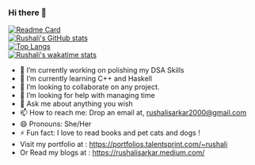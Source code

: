 ### Hi there 👋
[![Readme Card](https://github-readme-stats.vercel.app/api/pin/?username=Rushali-Sarkar&repo=haskell&theme=radical)]()
<br>
[![Rushali's GitHub stats](https://github-readme-stats.vercel.app/api?username=Rushali-Sarkar&show_icons=true&theme=radical&hide_border=true&cache_seconds=86400)]()
<br>
[![Top Langs](https://github-readme-stats.vercel.app/api/top-langs/?username=Rushali-Sarkar&theme=radical&layout=compact&langs_count=10&hide_border=true&cache_seconds=86400)]()
<br>
[![Rushali's wakatime stats](https://github-readme-stats.vercel.app/api/wakatime?username=RushaliSarkar&layout=compact&theme=radical&hide_border=true&cache_seconds=86400)]()
<br>

- 🔭 I’m currently working on polishing my DSA Skills
- 🌱 I’m currently learning C++ and Haskell
- 👯 I’m looking to collaborate on any project.
- 🤔 I’m looking for help with managing time
- 💬 Ask me about anything you wish
- 📫 How to reach me: Drop an email at, rushalisarkar2000@gmail.com
- 😄 Pronouns: She/Her
- ⚡ Fun fact: I love to read books and pet cats and dogs !
- Visit my portfolio at : https://portfolios.talentsprint.com/~rushali
- Or Read my blogs at : https://rushalisarkar.medium.com/

